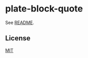 # plate-block-quote

See [README](https://github.com/udecode/plate).

## License

[MIT](../../../LICENSE)
